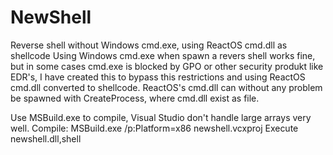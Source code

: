 # NewShell
Reverse shell without Windows cmd.exe, using ReactOS cmd.dll as shellcode
Using Windows cmd.exe when spawn a revers shell works fine, but in some cases cmd.exe is blocked by GPO or other security produkt like EDR's, I have created this to bypass this restrictions and using ReactOS cmd.dll converted to shellcode. ReactOS's cmd.dll can without any problem be spawned with CreateProcess, where cmd.dll exist as file.

Use MSBuild.exe to compile, Visual Studio don't handle large arrays very well.
Compile: MSBuild.exe /p:Platform=x86 newshell.vcxproj
Execute newshell.dll,shell
